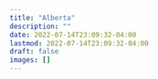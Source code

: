 ```yaml
---
title: "Alberta"
description: ""
date: 2022-07-14T23:09:32-04:00
lastmod: 2022-07-14T23:09:32-04:00
draft: false
images: []
---
```


